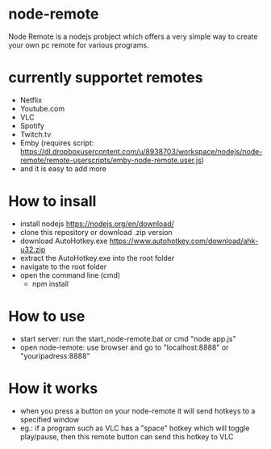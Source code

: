 # node-remote
Node Remote is a nodejs probject which offers a very simple way to create your own pc remote for various programs.

# currently supportet remotes
  - Netflix
  - Youtube.com
  - VLC
  - Spotify
  - Twitch.tv
  - Emby (requires script: https://dl.dropboxusercontent.com/u/8938703/workspace/nodejs/node-remote/remote-userscripts/emby-node-remote.user.js)
  - and it is easy to add more
  
# How to insall
  - install nodejs https://nodejs.org/en/download/
  - clone this repository or download .zip version
  - download AutoHotkey.exe https://www.autohotkey.com/download/ahk-u32.zip
  - extract the AutoHotkey.exe into the root folder
  - navigate to the root folder
  - open the command line (cmd)
    - npm install

# How to use
  - start server: run the start_node-remote.bat   or cmd "node app.js"
  - open node-remote: use browser and go to "localhost:8888" or "youripadress:8888"

# How it works
  - when you press a button on your node-remote it will send hotkeys to a specified window
  - eg.: if a program such as VLC has a "space" hotkey which will toggle play/pause, then this remote button can send this hotkey to VLC
